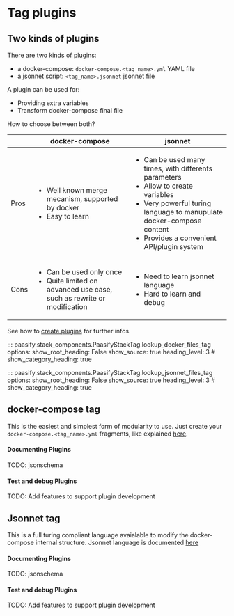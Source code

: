 # Tag plugins


## Two kinds of plugins

There are two kinds of plugins:

* a docker-compose: `docker-compose.<tag_name>.yml` YAML file
* a jsonnet script: `<tag_name>.jsonnet` jsonnet file

A plugin can be used for:

* Providing extra variables
* Transform docker-compose final file

How to choose between both?

|  | docker-compose | jsonnet |
|---|---|---|
| Pros | <ul> <li>Well known merge mecanism, supported by docker</li><li>Easy to learn</li></ul> | <ul> <li>Can be used many times, with differents parameters</li><li>Allow to create variables</li> <li>Very powerful turing language to manupulate docker-compose content</li> <li>Provides a convenient API/plugin system </li></ul> |
| Cons | <ul> <li>Can be used only once</li><li>Quite limited on advanced use case, such as rewrite or modification</li></ul> | <ul> <li>Need to learn jsonnet language</li><li>Hard to learn and debug</li></ul> |

See how to [create plugins](refs/extend_base.md) for further infos.


::: paasify.stack_components.PaasifyStackTag.lookup_docker_files_tag
    options:
      show_root_heading: False
      show_source: true
      heading_level: 3
      # show_category_heading: true

::: paasify.stack_components.PaasifyStackTag.lookup_jsonnet_files_tag
    options:
      show_root_heading: False
      show_source: true
      heading_level: 3
      # show_category_heading: true



## docker-compose tag

This is the easiest and simplest form of modularity to use. Just create
your `docker-compose.<tag_name>.yml` fragments, like explained
[here](https://docs.docker.com/compose/extends/).


#### Documenting Plugins

TODO: jsonschema

#### Test and debug Plugins

TODO: Add features to support plugin development


## Jsonnet tag

This is a full turing compliant language avaialable to modify the
docker-compose internal structure. Jsonnet language is
documented [here](https://jsonnet.org/learning/tutorial.html)





#### Documenting Plugins

TODO: jsonschema

#### Test and debug Plugins

TODO: Add features to support plugin development
